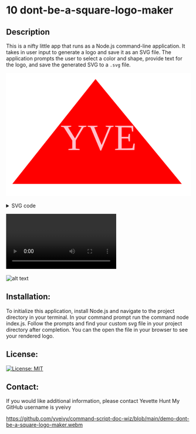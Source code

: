 # 10 dont-be-a-square-logo-maker

## Description

This is a nifty little app that runs as a Node.js command-line application. It takes in user input to generate a logo and save it as an SVG file. The application prompts the user to select a color and shape, provide text for the logo, and save the generated SVG to a `.svg` file. 

![alt text](logo.svg)

<details> 
<summary>SVG code</summary>

```
@sample.svg
<svg version="1.1" width="300" height="200" xmlns="http://www.w3.org/2000/svg">Triangle<polygon points="145,10 285,180 10,180" fill="red"/><text x="150" y="125" font-size="60" text-anchor="middle" fill="pink">YVE</text></svg>
@sample.svg
```

</details>

![alt text](demo-dont-be-a-square-logo-maker.webm)

![alt text](demo-dont-be-a-square-logo-maker-test-screencapture.jpg)

## Installation:

To initialize this application, install Node.js and navigate to the project directory in your terminal. In your command prompt run the command node index.js. Follow the prompts and find your custom svg file in your project directory after completion. You can the open the file in your browser to see your rendered logo.

## License:

[![License: MIT](https://img.shields.io/badge/License-MIT-yellow.svg)](https://opensource.org/licenses/MIT)

## Contact:

If you would like additional information, please contact Yevette Hunt
My GitHub username is yveivy

https://github.com/yveivy/command-script-doc-wiz/blob/main/demo-dont-be-a-square-logo-maker.webm
